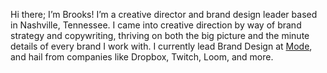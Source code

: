 Hi there; I’m Brooks! I’m a creative director and brand design leader based in Nashville, Tennessee. I came into creative direction by way of brand strategy and copywriting, thriving on both the big picture and the minute details of every brand I work with. I currently lead Brand Design at [Mode](https://www.mode.com), and hail from companies like Dropbox, Twitch, Loom, and more. 
